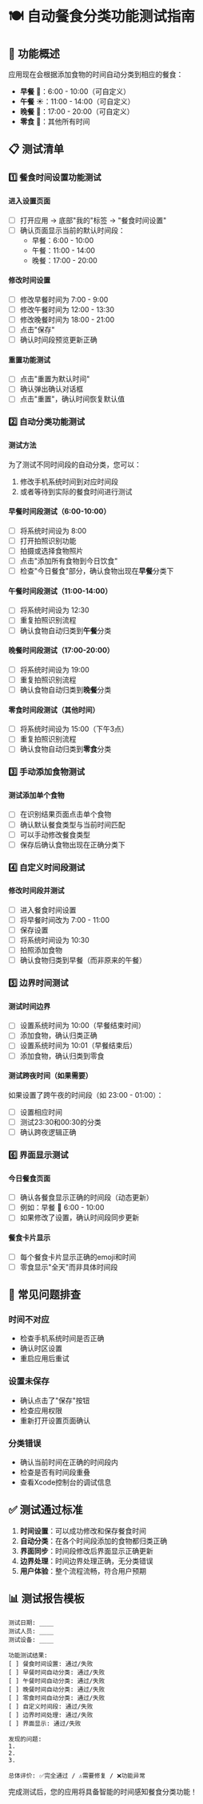 # 🍽️ 自动餐食分类功能测试指南

## 🎯 功能概述

应用现在会根据添加食物的时间自动分类到相应的餐食：
- **早餐** 🌅：6:00 - 10:00（可自定义）
- **午餐** ☀️：11:00 - 14:00（可自定义）
- **晚餐** 🌙：17:00 - 20:00（可自定义）
- **零食** 🍿：其他所有时间

## 📋 测试清单

### 1️⃣ 餐食时间设置功能测试

#### 进入设置页面
- [ ] 打开应用 → 底部"我的"标签 → "餐食时间设置"
- [ ] 确认页面显示当前的默认时间段：
  - 早餐：6:00 - 10:00
  - 午餐：11:00 - 14:00
  - 晚餐：17:00 - 20:00

#### 修改时间设置
- [ ] 修改早餐时间为 7:00 - 9:00
- [ ] 修改午餐时间为 12:00 - 13:30
- [ ] 修改晚餐时间为 18:00 - 21:00
- [ ] 点击"保存"
- [ ] 确认时间段预览更新正确

#### 重置功能测试
- [ ] 点击"重置为默认时间"
- [ ] 确认弹出确认对话框
- [ ] 点击"重置"，确认时间恢复默认值

### 2️⃣ 自动分类功能测试

#### 测试方法
为了测试不同时间段的自动分类，您可以：
1. 修改手机系统时间到对应时间段
2. 或者等待到实际的餐食时间进行测试

#### 早餐时间段测试（6:00-10:00）
- [ ] 将系统时间设为 8:00
- [ ] 打开拍照识别功能
- [ ] 拍摄或选择食物照片
- [ ] 点击"添加所有食物到今日饮食"
- [ ] 检查"今日餐食"部分，确认食物出现在**早餐**分类下

#### 午餐时间段测试（11:00-14:00）
- [ ] 将系统时间设为 12:30
- [ ] 重复拍照识别流程
- [ ] 确认食物自动归类到**午餐**分类

#### 晚餐时间段测试（17:00-20:00）
- [ ] 将系统时间设为 19:00
- [ ] 重复拍照识别流程
- [ ] 确认食物自动归类到**晚餐**分类

#### 零食时间段测试（其他时间）
- [ ] 将系统时间设为 15:00（下午3点）
- [ ] 重复拍照识别流程
- [ ] 确认食物自动归类到**零食**分类

### 3️⃣ 手动添加食物测试

#### 测试添加单个食物
- [ ] 在识别结果页面点击单个食物
- [ ] 确认默认餐食类型与当前时间匹配
- [ ] 可以手动修改餐食类型
- [ ] 保存后确认食物出现在正确分类下

### 4️⃣ 自定义时间段测试

#### 修改时间段并测试
- [ ] 进入餐食时间设置
- [ ] 将早餐时间改为 7:00 - 11:00
- [ ] 保存设置
- [ ] 将系统时间设为 10:30
- [ ] 拍照添加食物
- [ ] 确认食物归类到早餐（而非原来的午餐）

### 5️⃣ 边界时间测试

#### 测试时间边界
- [ ] 设置系统时间为 10:00（早餐结束时间）
- [ ] 添加食物，确认归类正确
- [ ] 设置系统时间为 10:01（早餐结束后）
- [ ] 添加食物，确认归类到零食

#### 测试跨夜时间（如果需要）
如果设置了跨午夜的时间段（如 23:00 - 01:00）：
- [ ] 设置相应时间
- [ ] 测试23:30和00:30的分类
- [ ] 确认跨夜逻辑正确

### 6️⃣ 界面显示测试

#### 今日餐食页面
- [ ] 确认各餐食显示正确的时间段（动态更新）
- [ ] 例如：早餐 🌅 6:00 - 10:00
- [ ] 如果修改了设置，确认时间段同步更新

#### 餐食卡片显示
- [ ] 每个餐食卡片显示正确的emoji和时间
- [ ] 零食显示"全天"而非具体时间段

## 🐛 常见问题排查

### 时间不对应
- 检查手机系统时间是否正确
- 确认时区设置
- 重启应用后重试

### 设置未保存
- 确认点击了"保存"按钮
- 检查应用权限
- 重新打开设置页面确认

### 分类错误
- 确认当前时间在正确的时间段内
- 检查是否有时间段重叠
- 查看Xcode控制台的调试信息

## ✅ 测试通过标准

1. **时间设置**：可以成功修改和保存餐食时间
2. **自动分类**：在各个时间段添加的食物都归类正确
3. **界面同步**：时间段修改后界面显示正确更新
4. **边界处理**：时间边界处理正确，无分类错误
5. **用户体验**：整个流程流畅，符合用户预期

## 📊 测试报告模板

```
测试日期: ____
测试人员: ____
测试设备: ____

功能测试结果:
[ ] 餐食时间设置: 通过/失败
[ ] 早餐时间自动分类: 通过/失败
[ ] 午餐时间自动分类: 通过/失败
[ ] 晚餐时间自动分类: 通过/失败
[ ] 零食时间自动分类: 通过/失败
[ ] 自定义时间段: 通过/失败
[ ] 边界时间处理: 通过/失败
[ ] 界面显示: 通过/失败

发现的问题:
1. 
2. 
3. 

总体评价: ✅完全通过 / ⚠️需要修复 / ❌功能异常
```

完成测试后，您的应用将具备智能的时间感知餐食分类功能！